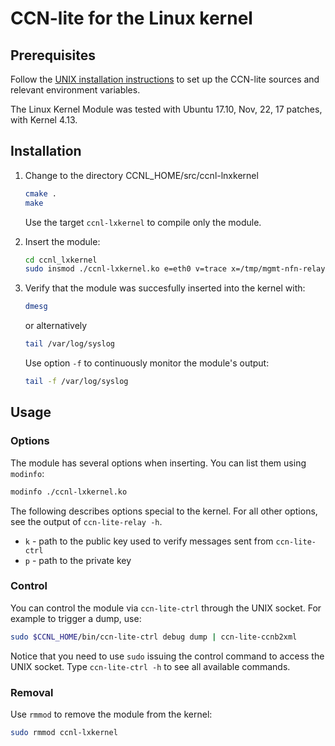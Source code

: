 # CCN-lite for the Linux kernel

## Prerequisites

Follow the [UNIX installation instructions](README-unix.md) to set up the
CCN-lite sources and relevant environment variables.

The Linux Kernel Module was tested with Ubuntu 17.10, Nov, 22, 17 patches, with Kernel 4.13.

## Installation

1.  Change to the directory CCNL_HOME/src/ccnl-lnxkernel

    ```bash
    cmake .
    make
    ```

    Use the target `ccnl-lxkernel` to compile only the module.

2.  Insert the module:
    ```bash
    cd ccnl_lxkernel
    sudo insmod ./ccnl-lxkernel.ko e=eth0 v=trace x=/tmp/mgmt-nfn-relay-a.sock u=9001
    ```

3.  Verify that the module was succesfully inserted into the kernel with:
    ```bash
    dmesg
    ```
    or alternatively
    ```bash
    tail /var/log/syslog
    ```
    Use option `-f` to continuously monitor the module's output:
    ```bash
    tail -f /var/log/syslog
    ```

## Usage

### Options

The module has several options when inserting. You can list them using `modinfo`:

```bash
modinfo ./ccnl-lxkernel.ko
```

[//]: # (Add link to document, more information on key options)

The following describes options special to the kernel. For all other options, see the output of `ccn-lite-relay -h`.

* `k` - path to the public key used to verify messages sent from `ccn-lite-ctrl`
* `p` - path to the private key

### Control

You can control the module via `ccn-lite-ctrl` through the UNIX socket. For example to trigger a dump, use:

```bash
sudo $CCNL_HOME/bin/ccn-lite-ctrl debug dump | ccn-lite-ccnb2xml
```

Notice that you need to use `sudo` issuing the control command to access the UNIX socket. Type `ccn-lite-ctrl -h` to see all available commands.

### Removal

Use `rmmod` to remove the module from the kernel:
```bash
sudo rmmod ccnl-lxkernel
```
